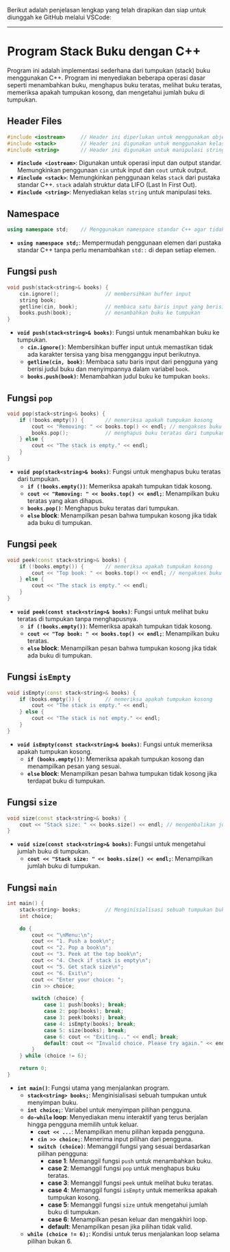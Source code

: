 Berikut adalah penjelasan lengkap yang telah dirapikan dan siap untuk diunggah ke GitHub melalui VSCode:

---

# Program Stack Buku dengan C++

Program ini adalah implementasi sederhana dari tumpukan (stack) buku menggunakan C++. Program ini menyediakan beberapa operasi dasar seperti menambahkan buku, menghapus buku teratas, melihat buku teratas, memeriksa apakah tumpukan kosong, dan mengetahui jumlah buku di tumpukan.

## Header Files

```cpp
#include <iostream>     // Header ini diperlukan untuk menggunakan objek input dan output standar seperti cin dan cout.
#include <stack>        // Header ini digunakan untuk menggunakan kelas stack dari pustaka standar C++.
#include <string>       // Header ini digunakan untuk manipulasi string di C++.
```

- **`#include <iostream>`**: Digunakan untuk operasi input dan output standar. Memungkinkan penggunaan `cin` untuk input dan `cout` untuk output.
- **`#include <stack>`**: Memungkinkan penggunaan kelas `stack` dari pustaka standar C++. `stack` adalah struktur data LIFO (Last In First Out).
- **`#include <string>`**: Menyediakan kelas `string` untuk manipulasi teks.

## Namespace

```cpp
using namespace std;    // Menggunakan namespace standar C++ agar tidak perlu menulis std:: sebelum setiap penggunaan objek dari standar library.
```

- **`using namespace std;`**: Mempermudah penggunaan elemen dari pustaka standar C++ tanpa perlu menambahkan `std::` di depan setiap elemen.

## Fungsi `push`

```cpp
void push(stack<string>& books) {
    cin.ignore();               // membersihkan buffer input
    string book;
    getline(cin, book);         // membaca satu baris input yang berisi judul buku
    books.push(book);           // menambahkan buku ke tumpukan
}
```

- **`void push(stack<string>& books)`**: Fungsi untuk menambahkan buku ke tumpukan.
  - **`cin.ignore()`**: Membersihkan buffer input untuk memastikan tidak ada karakter tersisa yang bisa mengganggu input berikutnya.
  - **`getline(cin, book)`**: Membaca satu baris input dari pengguna yang berisi judul buku dan menyimpannya dalam variabel `book`.
  - **`books.push(book)`**: Menambahkan judul buku ke tumpukan `books`.

## Fungsi `pop`

```cpp
void pop(stack<string>& books) {
    if (!books.empty()) {       // memeriksa apakah tumpukan kosong
        cout << "Removing: " << books.top() << endl; // mengakses buku teratas tanpa menghapusnya
        books.pop();            // menghapus buku teratas dari tumpukan
    } else {
        cout << "The stack is empty." << endl;
    }
}
```

- **`void pop(stack<string>& books)`**: Fungsi untuk menghapus buku teratas dari tumpukan.
  - **`if (!books.empty())`**: Memeriksa apakah tumpukan tidak kosong.
  - **`cout << "Removing: " << books.top() << endl;`**: Menampilkan buku teratas yang akan dihapus.
  - **`books.pop()`**: Menghapus buku teratas dari tumpukan.
  - **`else` block**: Menampilkan pesan bahwa tumpukan kosong jika tidak ada buku di tumpukan.

## Fungsi `peek`

```cpp
void peek(const stack<string>& books) {
    if (!books.empty()) {       // memeriksa apakah tumpukan kosong
        cout << "Top book: " << books.top() << endl; // mengakses buku teratas tanpa menghapusnya
    } else {
        cout << "The stack is empty." << endl;
    }
}
```

- **`void peek(const stack<string>& books)`**: Fungsi untuk melihat buku teratas di tumpukan tanpa menghapusnya.
  - **`if (!books.empty())`**: Memeriksa apakah tumpukan tidak kosong.
  - **`cout << "Top book: " << books.top() << endl;`**: Menampilkan buku teratas.
  - **`else` block**: Menampilkan pesan bahwa tumpukan kosong jika tidak ada buku di tumpukan.

## Fungsi `isEmpty`

```cpp
void isEmpty(const stack<string>& books) {
    if (books.empty()) {        // memeriksa apakah tumpukan kosong
        cout << "The stack is empty." << endl;
    } else {
        cout << "The stack is not empty." << endl;
    }
}
```

- **`void isEmpty(const stack<string>& books)`**: Fungsi untuk memeriksa apakah tumpukan kosong.
  - **`if (books.empty())`**: Memeriksa apakah tumpukan kosong dan menampilkan pesan yang sesuai.
  - **`else` block**: Menampilkan pesan bahwa tumpukan tidak kosong jika terdapat buku di tumpukan.

## Fungsi `size`

```cpp
void size(const stack<string>& books) {
    cout << "Stack size: " << books.size() << endl; // mengembalikan jumlah elemen di tumpukan
}
```

- **`void size(const stack<string>& books)`**: Fungsi untuk mengetahui jumlah buku di tumpukan.
  - **`cout << "Stack size: " << books.size() << endl;`**: Menampilkan jumlah buku di tumpukan.

## Fungsi `main`

```cpp
int main() {
    stack<string> books;        // Menginisialisasi sebuah tumpukan buku
    int choice;

    do {
        cout << "\nMenu:\n";
        cout << "1. Push a book\n";
        cout << "2. Pop a book\n";
        cout << "3. Peek at the top book\n";
        cout << "4. Check if stack is empty\n";
        cout << "5. Get stack size\n";
        cout << "6. Exit\n";
        cout << "Enter your choice: ";
        cin >> choice;

        switch (choice) {
            case 1: push(books); break;
            case 2: pop(books); break;
            case 3: peek(books); break;
            case 4: isEmpty(books); break;
            case 5: size(books); break;
            case 6: cout << "Exiting..." << endl; break;
            default: cout << "Invalid choice. Please try again." << endl; break;
        }
    } while (choice != 6);

    return 0;
}
```

- **`int main()`**: Fungsi utama yang menjalankan program.
  - **`stack<string> books;`**: Menginisialisasi sebuah tumpukan untuk menyimpan buku.
  - **`int choice;`**: Variabel untuk menyimpan pilihan pengguna.
  - **`do-while` loop**: Menyediakan menu interaktif yang terus berjalan hingga pengguna memilih untuk keluar.
    - **`cout << ...`**: Menampilkan menu pilihan kepada pengguna.
    - **`cin >> choice;`**: Menerima input pilihan dari pengguna.
    - **`switch (choice)`**: Memanggil fungsi yang sesuai berdasarkan pilihan pengguna:
      - **case 1**: Memanggil fungsi `push` untuk menambahkan buku.
      - **case 2**: Memanggil fungsi `pop` untuk menghapus buku teratas.
      - **case 3**: Memanggil fungsi `peek` untuk melihat buku teratas.
      - **case 4**: Memanggil fungsi `isEmpty` untuk memeriksa apakah tumpukan kosong.
      - **case 5**: Memanggil fungsi `size` untuk mengetahui jumlah buku di tumpukan.
      - **case 6**: Menampilkan pesan keluar dan mengakhiri loop.
      - **default**: Menampilkan pesan jika pilihan tidak valid.
  - **`while (choice != 6);`**: Kondisi untuk terus menjalankan loop selama pilihan bukan 6.
